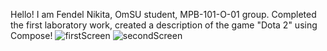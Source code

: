 Hello! I am Fendel Nikita, OmSU student, MPB-101-O-01 group. Completed the first laboratory work, created a description of the game "Dota 2" using Compose!
![firstScreen](assets/firstScreenshot.png)
![secondScreen](assets/secondScreenshot.png)
